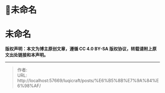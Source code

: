 # 📝未命名

# 未命名



**版权声明：本文为博主原创文章，遵循 CC 4.0 BY-SA 版权协议，转载请附上原文出处链接和本声明。**


---

> 作者:   
> URL: http://localhost:57669/luqicraft/posts/%E6%B5%8B%E7%9A%84%E6%98%AF/  

